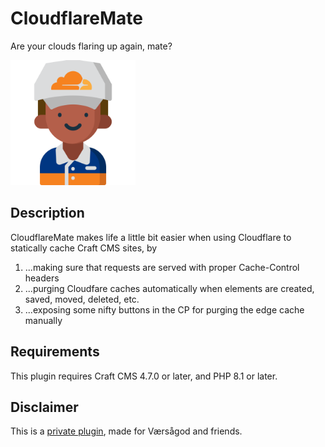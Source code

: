 # CloudflareMate

Are your clouds flaring up again, mate?

<img src="https://github.com/vaersaagod/cloudflaremate/blob/main/src/icon.svg" width="200" height="200" alt="Logo">

## Description

CloudflareMate makes life a little bit easier when using Cloudflare to statically cache Craft CMS sites, by  

1. ...making sure that requests are served with proper Cache-Control headers 
2. ...purging Cloudfare caches automatically when elements are created, saved, moved, deleted, etc.
3. ...exposing some nifty buttons in the CP for purging the edge cache manually

## Requirements

This plugin requires Craft CMS 4.7.0 or later, and PHP 8.1 or later.

## Disclaimer

This is a [private plugin](https://craftcms.com/docs/5.x/extend/plugin-guide.html#private-plugins), made for Værsågod and friends.  
